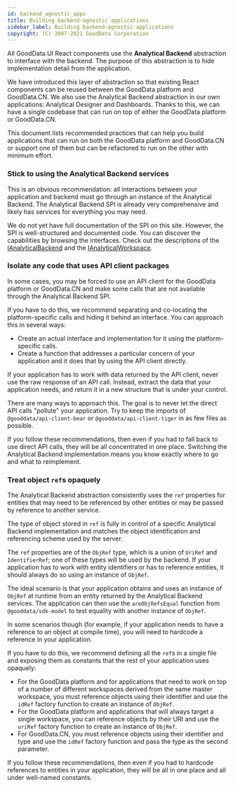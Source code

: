 ```yaml
---
id: backend_agnostic_apps
title: Building backend-agnostic applications 
sidebar_label: Building backend-agnostic applications
copyright: (C) 2007-2021 GoodData Corporation
---
```


All GoodData.UI React components use the **Analytical Backend** abstraction to interface with the backend. The purpose of this
abstraction is to hide implementation detail from the application.

We have introduced this layer of abstraction so that existing React components can be reused between the GoodData platform and GoodData.CN. We also use the Analytical Backend abstraction in our own applications: Analytical Designer and Dashboards. Thanks to this, we can have a single codebase that can run on top of either the GoodData platform or GoodData.CN.

This document lists recommended practices that can help you build applications that can run on both the GoodData platform
and GoodData.CN or support one of them but can be refactored to run on the other with minimum effort.

### Stick to using the Analytical Backend services

This is an obvious recommendation: all interactions between your application and backend must go through an instance
of the Analytical Backend. The Analytical Backend SPI is already very comprehensive and likely has services for everything
you may need. 

We do not yet have full documentation of the SPI on this site. However, the SPI is well-structured and documented
code. You can discover the capabilities by browsing the interfaces. Check out the descriptions of the [IAnalyticalBackend](https://github.com/gooddata/gooddata-ui-sdk/blob/master/libs/sdk-backend-spi/src/backend/index.ts) and the [IAnalyticalWorkspace](https://github.com/gooddata/gooddata-ui-sdk/blob/master/libs/sdk-backend-spi/src/workspace/index.ts).

### Isolate any code that uses API client packages

In some cases, you may be forced to use an API client for the GoodData platform or GoodData.CN and make some
calls that are not available through the Analytical Backend SPI.

If you have to do this, we recommend separating and co-locating the platform-specific calls and hiding it behind an interface. You can approach this in several ways:

-  Create an actual interface and implementation for it using the platform-specific calls.
-  Create a function that addresses a particular concern of your application and it does that by using the API client directly.
   
If your application has to work with data returned by the API client, never use the raw response of an API call.
Instead, extract the data that your application needs, and return it in a new structure that is under your control.

There are many ways to approach this. The goal is to never let the direct API calls "pollute" your application. Try to keep the 
imports of `@gooddata/api-client-bear` or `@gooddata/api-client-tiger` in as few files as possible.

If you follow these recommendations, then even if you had to fall back to use direct API calls, they will be all 
concentrated in one place. Switching the Analytical Backend implementation means you know exactly where to go and
what to reimplement.

### Treat object `ref`s opaquely

The Analytical Backend abstraction consistently uses the `ref` properties for entities that may need to be referenced by 
other entities or may be passed by reference to another service.

The type of object stored in `ref` is fully in control of a specific Analytical Backend implementation and matches
the object identification and referencing scheme used by the server. 

The `ref` properties are of the `ObjRef` type, which is a union of `UriRef` and `IdentifierRef`; one of these types will be used
by the backend. If your application has to work with entity identifiers or has to reference entities, it should always do 
so using an instance of `ObjRef`. 

The ideal scenario is that your application obtains and uses an instance of `ObjRef` at runtime from an entity returned by
the Analytical Backend services. The application can then use the `areObjRefsEqual` function from `@gooddata/sdk-model` to test
equality with another instance of `ObjRef`.

In some scenarios though (for example, if your application needs to have a reference to an object at compile time), you will need to hardcode a reference in your application.

If you have to do this, we recommend defining all the `ref`s in a single file and exposing them as constants that the rest of your application uses opaquely:

-  For the GoodData platform and for applications that need to work on top of a number of different workspaces derived from the same master workspace, you must reference objects using their identifier and use the `idRef` factory function to create an instance of `ObjRef`.
-  For the GoodData platform and applications that will always target a single workspace, you can reference objects by their URI and use the `uriRef` factory function to create an instance of `ObjRef`.
-  For GoodData.CN, you must reference objects using their identifier and type and use the `idRef` factory function and pass the type as the second parameter.
   
If you follow these recommendations, then even if you had to hardcode references to entities in your application, they
will be all in one place and all under well-named constants.
